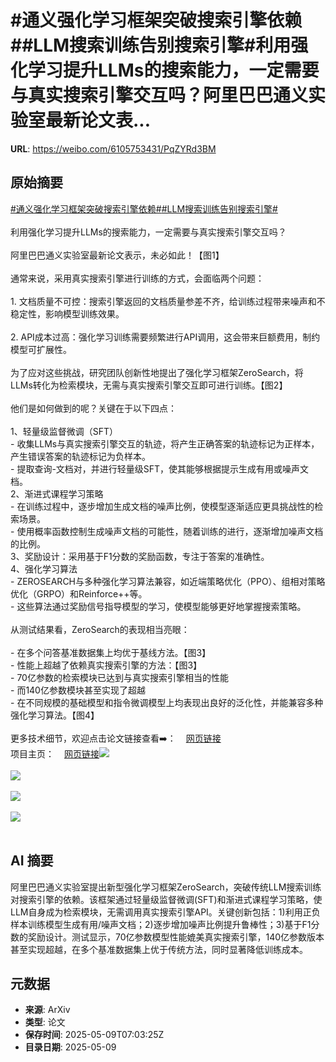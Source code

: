 # #通义强化学习框架突破搜索引擎依赖##LLM搜索训练告别搜索引擎#利用强化学习提升LLMs的搜索能力，一定需要与真实搜索引擎交互吗？阿里巴巴通义实验室最新论文表...

**URL**: https://weibo.com/6105753431/PqZYRd3BM

## 原始摘要

<a href="https://m.weibo.cn/search?containerid=231522type%3D1%26t%3D10%26q%3D%23%E9%80%9A%E4%B9%89%E5%BC%BA%E5%8C%96%E5%AD%A6%E4%B9%A0%E6%A1%86%E6%9E%B6%E7%AA%81%E7%A0%B4%E6%90%9C%E7%B4%A2%E5%BC%95%E6%93%8E%E4%BE%9D%E8%B5%96%23&amp;extparam=%23%E9%80%9A%E4%B9%89%E5%BC%BA%E5%8C%96%E5%AD%A6%E4%B9%A0%E6%A1%86%E6%9E%B6%E7%AA%81%E7%A0%B4%E6%90%9C%E7%B4%A2%E5%BC%95%E6%93%8E%E4%BE%9D%E8%B5%96%23" data-hide=""><span class="surl-text">#通义强化学习框架突破搜索引擎依赖#</span></a><a href="https://m.weibo.cn/search?containerid=231522type%3D1%26t%3D10%26q%3D%23LLM%E6%90%9C%E7%B4%A2%E8%AE%AD%E7%BB%83%E5%91%8A%E5%88%AB%E6%90%9C%E7%B4%A2%E5%BC%95%E6%93%8E%23&amp;extparam=%23LLM%E6%90%9C%E7%B4%A2%E8%AE%AD%E7%BB%83%E5%91%8A%E5%88%AB%E6%90%9C%E7%B4%A2%E5%BC%95%E6%93%8E%23" data-hide=""><span class="surl-text">#LLM搜索训练告别搜索引擎#</span></a><br><br>利用强化学习提升LLMs的搜索能力，一定需要与真实搜索引擎交互吗？<br><br>阿里巴巴通义实验室最新论文表示，未必如此！【图1】<br><br>通常来说，采用真实搜索引擎进行训练的方式，会面临两个问题：<br><br>1. 文档质量不可控：搜索引擎返回的文档质量参差不齐，给训练过程带来噪声和不稳定性，影响模型训练效果。<br><br>2. API成本过高：强化学习训练需要频繁进行API调用，这会带来巨额费用，制约模型可扩展性。<br><br>为了应对这些挑战，研究团队创新性地提出了强化学习框架ZeroSearch，将LLMs转化为检索模块，无需与真实搜索引擎交互即可进行训练。【图2】<br><br>他们是如何做到的呢？关键在于以下四点：<br><br>1、轻量级监督微调（SFT）<br>- 收集LLMs与真实搜索引擎交互的轨迹，将产生正确答案的轨迹标记为正样本，产生错误答案的轨迹标记为负样本。<br>- 提取查询-文档对，并进行轻量级SFT，使其能够根据提示生成有用或噪声文档。<br>2、渐进式课程学习策略<br>- 在训练过程中，逐步增加生成文档的噪声比例，使模型逐渐适应更具挑战性的检索场景。<br>- 使用概率函数控制生成噪声文档的可能性，随着训练的进行，逐渐增加噪声文档的比例。<br>3、奖励设计：采用基于F1分数的奖励函数，专注于答案的准确性。<br>4、强化学习算法<br>- ZEROSEARCH与多种强化学习算法兼容，如近端策略优化（PPO）、组相对策略优化（GRPO）和Reinforce++等。<br>- 这些算法通过奖励信号指导模型的学习，使模型能够更好地掌握搜索策略。<br><br>从测试结果看，ZeroSearch的表现相当亮眼：<br><br>- 在多个问答基准数据集上均优于基线方法。【图3】<br>- 性能上超越了依赖真实搜索引擎的方法：【图3】<br>  - 70亿参数的检索模块已达到与真实搜索引擎相当的性能<br>  - 而140亿参数模块甚至实现了超越<br>- 在不同规模的基础模型和指令微调模型上均表现出良好的泛化性，并能兼容多种强化学习算法。【图4】<br><br>更多技术细节，欢迎点击论文链接查看➡️：<a href="https://weibo.cn/sinaurl?u=https%3A%2F%2Farxiv.org%2Fpdf%2F2505.04588" data-hide=""><span class="url-icon"><img style="width: 1rem;height: 1rem" src="https://h5.sinaimg.cn/upload/2015/09/25/3/timeline_card_small_web_default.png" referrerpolicy="no-referrer"></span><span class="surl-text">网页链接</span></a><br>项目主页：<a href="https://weibo.cn/sinaurl?u=https%3A%2F%2Falibaba-nlp.github.io%2FZeroSearch%2F" data-hide=""><span class="url-icon"><img style="width: 1rem;height: 1rem" src="https://h5.sinaimg.cn/upload/2015/09/25/3/timeline_card_small_web_default.png" referrerpolicy="no-referrer"></span><span class="surl-text">网页链接</span></a><img style="" src="https://tvax4.sinaimg.cn/large/006Fd7o3gy1i1929fspx4j30uc0wgqfo.jpg" referrerpolicy="no-referrer"><br><br><img style="" src="https://tvax2.sinaimg.cn/large/006Fd7o3gy1i1929h2g5oj30q80dq0wn.jpg" referrerpolicy="no-referrer"><br><br><img style="" src="https://tvax3.sinaimg.cn/large/006Fd7o3gy1i1929lq4r1j30qm0rg7fp.jpg" referrerpolicy="no-referrer"><br><br><img style="" src="https://tvax2.sinaimg.cn/large/006Fd7o3gy1i1929kkbt6j30qm07iq7g.jpg" referrerpolicy="no-referrer"><br><br>

## AI 摘要

阿里巴巴通义实验室提出新型强化学习框架ZeroSearch，突破传统LLM搜索训练对搜索引擎的依赖。该框架通过轻量级监督微调(SFT)和渐进式课程学习策略，使LLM自身成为检索模块，无需调用真实搜索引擎API。关键创新包括：1)利用正负样本训练模型生成有用/噪声文档；2)逐步增加噪声比例提升鲁棒性；3)基于F1分数的奖励设计。测试显示，70亿参数模型性能媲美真实搜索引擎，140亿参数版本甚至实现超越，在多个基准数据集上优于传统方法，同时显著降低训练成本。

## 元数据

- **来源**: ArXiv
- **类型**: 论文
- **保存时间**: 2025-05-09T07:03:25Z
- **目录日期**: 2025-05-09
